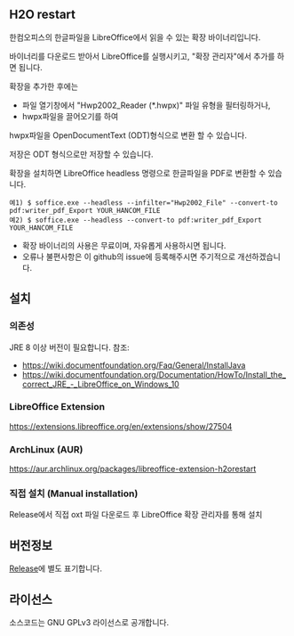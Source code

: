 ## H2O restart

한컴오피스의 한글파일을 LibreOffice에서 읽을 수 있는 확장 바이너리입니다.

바이너리를 다운로드 받아서 LibreOffice를 실행시키고, "확장 관리자"에서 추가를 하면 됩니다.

확장을 추가한 후에는 
- 파일 열기창에서 "Hwp2002_Reader (*.hwpx)" 파일 유형을 필터링하거나, 
- hwpx파일을 끌어오기를 하여

hwpx파일을 OpenDocumentText (ODT)형식으로 변환 할 수 있습니다.

저장은 ODT 형식으로만 저장할 수 있습니다.

확장을 설치하면 LibreOffice headless 명령으로 한글파일을 PDF로 변환할 수 있습니다.
```
예1) $ soffice.exe --headless --infilter="Hwp2002_File" --convert-to pdf:writer_pdf_Export YOUR_HANCOM_FILE
예2) $ soffice.exe --headless --convert-to pdf:writer_pdf_Export YOUR_HANCOM_FILE
```

* 확장 바이너리의 사용은 무료이며, 자유롭게 사용하시면 됩니다.
* 오류나 불편사항은 이 github의 issue에 등록해주시면 주기적으로 개선하겠습니다.

## 설치

### 의존성
JRE 8 이상 버전이 필요합니다.
참조:
- https://wiki.documentfoundation.org/Faq/General/InstallJava
- https://wiki.documentfoundation.org/Documentation/HowTo/Install_the_correct_JRE_-_LibreOffice_on_Windows_10

### LibreOffice Extension
https://extensions.libreoffice.org/en/extensions/show/27504

### ArchLinux (AUR)
https://aur.archlinux.org/packages/libreoffice-extension-h2orestart

### 직접 설치 (Manual installation)
Release에서 직접 oxt 파일 다운로드 후 LibreOffice 확장 관리자를 통해 설치

## 버전정보
[Release](https://github.com/ebandal/H2Orestart/releases)에 별도 표기합니다.


## 라이선스
소스코드는 GNU GPLv3 라이선스로 공개합니다.
